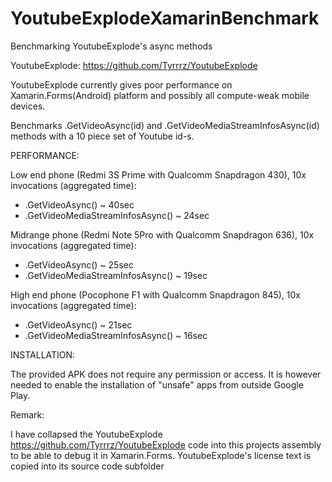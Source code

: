 # YoutubeExplodeXamarinBenchmark
Benchmarking YoutubeExplode's async methods

YoutubeExplode:
https://github.com/Tyrrrz/YoutubeExplode

YoutubeExplode currently gives poor performance on Xamarin.Forms(Android) platform 
and possibly all compute-weak mobile devices.

Benchmarks .GetVideoAsync(id) and .GetVideoMediaStreamInfosAsync(id) methods with a 10 piece set of 
Youtube id-s.

PERFORMANCE:

Low end phone (Redmi 3S Prime with Qualcomm Snapdragon 430), 10x invocations (aggregated time):
* .GetVideoAsync() ~ 40sec 
* .GetVideoMediaStreamInfosAsync() ~ 24sec

Midrange phone (Redmi Note 5Pro with Qualcomm Snapdragon 636), 10x invocations (aggregated time):
* .GetVideoAsync() ~ 25sec 
* .GetVideoMediaStreamInfosAsync() ~ 19sec

High end phone (Pocophone F1 with Qualcomm Snapdragon 845), 10x invocations (aggregated time):
* .GetVideoAsync() ~ 21sec 
* .GetVideoMediaStreamInfosAsync() ~ 16sec



INSTALLATION:

The provided APK does not require any permission or access. 
It is however needed to enable the installation of "unsafe" apps from outside Google Play.

Remark: 

I have collapsed the YoutubeExplode https://github.com/Tyrrrz/YoutubeExplode code into this projects  assembly
to be able to debug it in Xamarin.Forms. YoutubeExplode's license text is copied into its source code subfolder
